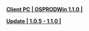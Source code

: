 **[Client PC | OSPRODWin 1.1.0 |  ](https://autopatchos.starrails.com/client/download/20230527111343_8wBHfb9dmez1XooM/StarRail_1.1.0.zip)**

**[Update | 1.0.5 - 1.1.0 | ](https://autopatchos.starrails.com/client/hkrpg_global/35/game_1.0.5_1.1.0_hdiff_9czqxj0PVA6wltFp.zip)**
